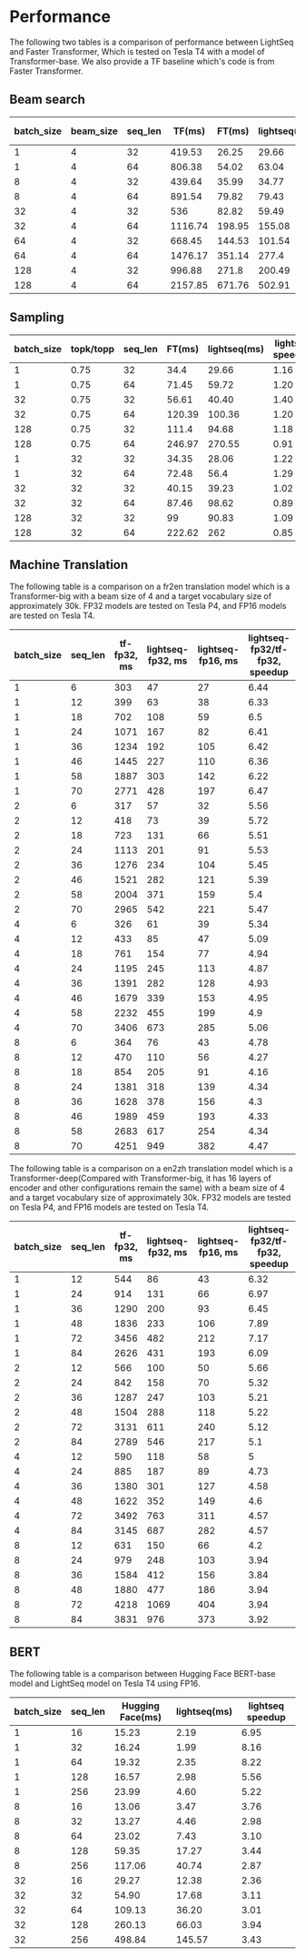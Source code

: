 # Performance

The following two tables is a comparison of performance between LightSeq and Faster Transformer, Which is tested on Tesla T4 with a model of Transformer-base. We also provide a TF baseline which's code is from Faster Transformer.

## Beam search

| batch_size | beam_size | seq_len | TF(ms)  | FT(ms) | lightseq(ms) | PyTorch(ms) | FT speedup | lightseq speedup | PyTorch speedup |
|------------|-----------|---------|---------|--------|--------------|-------------|------------|------------------|-----------------|
| 1          | 4         | 32      | 419.53  | 26.25  | 29.66        | 385.23      | 15.98      | 14.14            | 1.09            |
| 1          | 4         | 64      | 806.38  | 54.02  | 63.04        | 760.77      | 14.93      | 12.79            | 1.06            |
| 8          | 4         | 32      | 439.64  | 35.99  | 34.77        | 416.06      | 12.22      | 12.64            | 1.06            |
| 8          | 4         | 64      | 891.54  | 79.82  | 79.43        | 835.79      | 11.17      | 11.22            | 1.07            |
| 32         | 4         | 32      | 536     | 82.82  | 59.49        | 429.78      | 6.47       | 9.01             | 1.25            |
| 32         | 4         | 64      | 1116.74 | 198.95 | 155.08       | 929.97      | 5.61       | 7.20             | 1.20            |
| 64         | 4         | 32      | 668.45  | 144.53 | 101.54       | 520.66      | 4.62       | 6.58             | 1.28            |
| 64         | 4         | 64      | 1476.17 | 351.14 | 277.4        | 1237.79     | 4.20       | 5.32             | 1.19            |
| 128        | 4         | 32      | 996.88  | 271.8  | 200.49       | 721.66      | 3.67       | 4.97             | 1.38            |
| 128        | 4         | 64      | 2157.85 | 671.76 | 502.91       | 2158.81     | 3.21       | 4.29             | 1.00            |

## Sampling

| batch_size | topk/topp | seq_len | FT(ms) | lightseq(ms) | lightseq speedup |
|------------|-----------|---------|--------|--------------|------------------|
| 1          | 0.75      | 32      | 34.4   | 29.66        | 1.16             |
| 1          | 0.75      | 64      | 71.45  | 59.72        | 1.20             |
| 32         | 0.75      | 32      | 56.61  | 40.40        | 1.40             |
| 32         | 0.75      | 64      | 120.39 | 100.36       | 1.20             |
| 128        | 0.75      | 32      | 111.4  | 94.68        | 1.18             |
| 128        | 0.75      | 64      | 246.97 | 270.55       | 0.91             |
| 1          | 32        | 32      | 34.35  | 28.06        | 1.22             |
| 1          | 32        | 64      | 72.48  | 56.4         | 1.29             |
| 32         | 32        | 32      | 40.15  | 39.23        | 1.02             |
| 32         | 32        | 64      | 87.46  | 98.62        | 0.89             |
| 128        | 32        | 32      | 99     | 90.83        | 1.09             |
| 128        | 32        | 64      | 222.62 | 262          | 0.85             |

## Machine Translation
The following table is a comparison on a fr2en translation model which is a Transformer-big with a
beam size of 4 and a target vocabulary size of approximately 30k. FP32 models are tested on Tesla P4,
and FP16 models are tested on Tesla T4.

| batch_size | seq_len | tf-fp32, ms | lightseq-fp32, ms | lightseq-fp16, ms | lightseq-fp32/tf-fp32, speedup | lightseq-fp16/lightseq-fp32, speedup | lightseq-fp16/tf-fp32, speedup |
|------------|---------|-------------|-------------------|-------------------|--------------------------------|--------------------------------------|--------------------------------|
| 1          | 6       | 303         | 47                | 27                | 6.44                           | 1.74                                 | 11.22                          |
| 1          | 12      | 399         | 63                | 38                | 6.33                           | 1.66                                 | 10.5                           |
| 1          | 18      | 702         | 108               | 59                | 6.5                            | 1.83                                 | 11.9                           |
| 1          | 24      | 1071        | 167               | 82                | 6.41                           | 2.04                                 | 13.06                          |
| 1          | 36      | 1234        | 192               | 105               | 6.42                           | 1.83                                 | 11.75                          |
| 1          | 46      | 1445        | 227               | 110               | 6.36                           | 2.06                                 | 13.14                          |
| 1          | 58      | 1887        | 303               | 142               | 6.22                           | 2.13                                 | 13.29                          |
| 1          | 70      | 2771        | 428               | 197               | 6.47                           | 2.17                                 | 14.07                          |
| 2          | 6       | 317         | 57                | 32                | 5.56                           | 1.78                                 | 9.91                           |
| 2          | 12      | 418         | 73                | 39                | 5.72                           | 1.87                                 | 10.72                          |
| 2          | 18      | 723         | 131               | 66                | 5.51                           | 1.98                                 | 10.95                          |
| 2          | 24      | 1113        | 201               | 91                | 5.53                           | 2.21                                 | 12.23                          |
| 2          | 36      | 1276        | 234               | 104               | 5.45                           | 2.25                                 | 12.27                          |
| 2          | 46      | 1521        | 282               | 121               | 5.39                           | 2.33                                 | 12.57                          |
| 2          | 58      | 2004        | 371               | 159               | 5.4                            | 2.33                                 | 12.6                           |
| 2          | 70      | 2965        | 542               | 221               | 5.47                           | 2.45                                 | 13.42                          |
| 4          | 6       | 326         | 61                | 39                | 5.34                           | 1.56                                 | 8.36                           |
| 4          | 12      | 433         | 85                | 47                | 5.09                           | 1.81                                 | 9.21                           |
| 4          | 18      | 761         | 154               | 77                | 4.94                           | 2                                    | 9.88                           |
| 4          | 24      | 1195        | 245               | 113               | 4.87                           | 2.17                                 | 10.58                          |
| 4          | 36      | 1391        | 282               | 128               | 4.93                           | 2.2                                  | 10.87                          |
| 4          | 46      | 1679        | 339               | 153               | 4.95                           | 2.22                                 | 10.97                          |
| 4          | 58      | 2232        | 455               | 199               | 4.9                            | 2.29                                 | 11.22                          |
| 4          | 70      | 3406        | 673               | 285               | 5.06                           | 2.36                                 | 11.95                          |
| 8          | 6       | 364         | 76                | 43                | 4.78                           | 1.77                                 | 8.47                           |
| 8          | 12      | 470         | 110               | 56                | 4.27                           | 1.96                                 | 8.39                           |
| 8          | 18      | 854         | 205               | 91                | 4.16                           | 2.25                                 | 9.38                           |
| 8          | 24      | 1381        | 318               | 139               | 4.34                           | 2.29                                 | 9.94                           |
| 8          | 36      | 1628        | 378               | 156               | 4.3                            | 2.42                                 | 10.44                          |
| 8          | 46      | 1989        | 459               | 193               | 4.33                           | 2.38                                 | 10.31                          |
| 8          | 58      | 2683        | 617               | 254               | 4.34                           | 2.43                                 | 10.56                          |
| 8          | 70      | 4251        | 949               | 382               | 4.47                           | 2.48                                 | 11.13                          |

The following table is a comparison on a en2zh translation model which is a
Transformer-deep(Compared with Transformer-big, it has 16 layers of encoder and other configurations
remain the same) with a
beam size of 4 and a target vocabulary size of approximately 30k. FP32 models are tested on Tesla P4,
and FP16 models are tested on Tesla T4.

| batch_size | seq_len | tf-fp32, ms | lightseq-fp32, ms | lightseq-fp16, ms | lightseq-fp32/tf-fp32, speedup | lightseq-fp16/lightseq-fp32, speedup | lightseq-fp16/tf-fp32, speedup |
|------------|---------|-------------|-------------------|-------------------|--------------------------------|--------------------------------------|--------------------------------|
| 1          | 12      | 544         | 86                | 43                | 6.32                           | 2                                    | 12.65                          |
| 1          | 24      | 914         | 131               | 66                | 6.97                           | 1.98                                 | 13.85                          |
| 1          | 36      | 1290        | 200               | 93                | 6.45                           | 2.15                                 | 13.87                          |
| 1          | 48      | 1836        | 233               | 106               | 7.89                           | 2.2                                  | 17.32                          |
| 1          | 72      | 3456        | 482               | 212               | 7.17                           | 2.27                                 | 16.3                           |
| 1          | 84      | 2626        | 431               | 193               | 6.09                           | 2.23                                 | 13.61                          |
| 2          | 12      | 566         | 100               | 50                | 5.66                           | 2                                    | 11.32                          |
| 2          | 24      | 842         | 158               | 70                | 5.32                           | 2.26                                 | 12.03                          |
| 2          | 36      | 1287        | 247               | 103               | 5.21                           | 2.4                                  | 12.5                           |
| 2          | 48      | 1504        | 288               | 118               | 5.22                           | 2.44                                 | 12.75                          |
| 2          | 72      | 3131        | 611               | 240               | 5.12                           | 2.55                                 | 13.05                          |
| 2          | 84      | 2789        | 546               | 217               | 5.1                            | 2.52                                 | 12.85                          |
| 4          | 12      | 590         | 118               | 58                | 5                              | 2.03                                 | 10.17                          |
| 4          | 24      | 885         | 187               | 89                | 4.73                           | 2.1                                  | 9.94                           |
| 4          | 36      | 1380        | 301               | 127               | 4.58                           | 2.37                                 | 10.87                          |
| 4          | 48      | 1622        | 352               | 149               | 4.6                            | 2.36                                 | 10.89                          |
| 4          | 72      | 3492        | 763               | 311               | 4.57                           | 2.45                                 | 11.23                          |
| 4          | 84      | 3145        | 687               | 282               | 4.57                           | 2.44                                 | 11.15                          |
| 8          | 12      | 631         | 150               | 66                | 4.2                            | 2.27                                 | 9.56                           |
| 8          | 24      | 979         | 248               | 103               | 3.94                           | 2.41                                 | 9.5                            |
| 8          | 36      | 1584        | 412               | 156               | 3.84                           | 2.64                                 | 10.15                          |
| 8          | 48      | 1880        | 477               | 186               | 3.94                           | 2.56                                 | 10.11                          |
| 8          | 72      | 4218        | 1069              | 404               | 3.94                           | 2.65                                 | 10.44                          |
| 8          | 84      | 3831        | 976               | 373               | 3.92                           | 2.62                                 | 10.27                          |

## BERT
The following table is a comparison between Hugging Face BERT-base model and LightSeq model on Tesla T4 using FP16.

| batch_size | seq_len | Hugging Face(ms) | lightseq(ms) | lightseq speedup |
|------------|---------|------------------|--------------|------------------|
| 1          | 16      | 15.23            | 2.19         | 6.95             |
| 1          | 32      | 16.24            | 1.99         | 8.16             |
| 1          | 64      | 19.32            | 2.35         | 8.22             |
| 1          | 128     | 16.57            | 2.98         | 5.56             |
| 1          | 256     | 23.99            | 4.60         | 5.22             |
| 8          | 16      | 13.06            | 3.47         | 3.76             |
| 8          | 32      | 13.27            | 4.46         | 2.98             |
| 8          | 64      | 23.02            | 7.43         | 3.10             |
| 8          | 128     | 59.35            | 17.27        | 3.44             |
| 8          | 256     | 117.06           | 40.74        | 2.87             |
| 32         | 16      | 29.27            | 12.38        | 2.36             |
| 32         | 32      | 54.90            | 17.68        | 3.11             |
| 32         | 64      | 109.13           | 36.20        | 3.01             |
| 32         | 128     | 260.13           | 66.03        | 3.94             |
| 32         | 256     | 498.84           | 145.57       | 3.43             |

